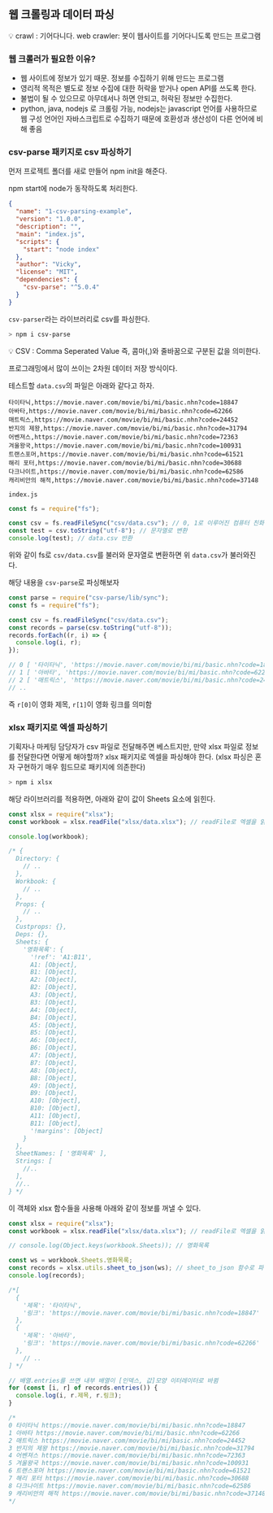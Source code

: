 ﻿## 웹 크롤링과 데이터 파싱

<aside>
💡 crawl : 기어다니다. 
web crawler: 봇이 웹사이트를 기어다니도록 만드는 프로그램

</aside>

### 웹 크롤러가 필요한 이유?

- 웹 사이트에 정보가 있기 때문. 정보를 수집하기 위해 만드는 프로그램
- 영리적 목적은 별도로 정보 수집에 대한 허락을 받거나 open API를 쓰도록 한다.
- 불법이 될 수 있으므로 아무데서나 하면 안되고, 허락된 정보만 수집한다.
- python, java, nodejs 로 크롤링 가능,
  nodejs는 javascript 언어를 사용하므로 웹 구성 언어인 자바스크립트로 수집하기 때문에 호환성과 생산성이 다른 언어에 비해 좋음

### csv-parse 패키지로 csv 파싱하기

먼저 프로젝트 폴더를 새로 만들어 npm init을 해준다.

npm start에 node가 동작하도록 처리한다.

```json
{
  "name": "1-csv-parsing-example",
  "version": "1.0.0",
  "description": "",
  "main": "index.js",
  "scripts": {
    "start": "node index"
  },
  "author": "Vicky",
  "license": "MIT",
  "dependencies": {
    "csv-parse": "^5.0.4"
  }
}
```

`csv-parser`라는 라이브러리로 csv를 파싱한다.

```bash
> npm i csv-parse
```

<aside>
💡 CSV : Comma Seperated Value 즉, 콤마(,)와 줄바꿈으로 구분된 값을 의미한다.

프로그래밍에서 많이 쓰이는 2차원 데이터 저장 방식이다.

</aside>

테스트할 `data.csv`의 파일은 아래와 같다고 하자.

```
타이타닉,https://movie.naver.com/movie/bi/mi/basic.nhn?code=18847
아바타,https://movie.naver.com/movie/bi/mi/basic.nhn?code=62266
매트릭스,https://movie.naver.com/movie/bi/mi/basic.nhn?code=24452
반지의 제왕,https://movie.naver.com/movie/bi/mi/basic.nhn?code=31794
어벤져스,https://movie.naver.com/movie/bi/mi/basic.nhn?code=72363
겨울왕국,https://movie.naver.com/movie/bi/mi/basic.nhn?code=100931
트랜스포머,https://movie.naver.com/movie/bi/mi/basic.nhn?code=61521
해리 포터,https://movie.naver.com/movie/bi/mi/basic.nhn?code=30688
다크나이트,https://movie.naver.com/movie/bi/mi/basic.nhn?code=62586
캐리비안의 해적,https://movie.naver.com/movie/bi/mi/basic.nhn?code=37148
```

`index.js`

```jsx
const fs = require("fs");

const csv = fs.readFileSync("csv/data.csv"); // 0, 1로 이루어진 컴퓨터 친화적인 버퍼 데이터
const test = csv.toString("utf-8"); // 문자열로 변환
console.log(test); // data.csv 반환
```

위와 같이 fs로 `csv/data.csv`를 불러와 문자열로 변환하면 위 `data.csv`가 불러와진다.

해당 내용을 `csv-parse`로 파싱해보자

```jsx
const parse = require("csv-parse/lib/sync");
const fs = require("fs");

const csv = fs.readFileSync("csv/data.csv");
const records = parse(csv.toString("utf-8"));
records.forEach((r, i) => {
  console.log(i, r);
});

// 0 [ '타이타닉', 'https://movie.naver.com/movie/bi/mi/basic.nhn?code=18847' ]
// 1 [ '아바타', 'https://movie.naver.com/movie/bi/mi/basic.nhn?code=62266' ]
// 2 [ '매트릭스', 'https://movie.naver.com/movie/bi/mi/basic.nhn?code=24452' ]
// ..
```

즉 `r[0]`이 영화 제목, `r[1]`이 영화 링크를 의미함

### xlsx 패키지로 엑셀 파싱하기

기획자나 마케팅 담당자가 csv 파일로 전달해주면 베스트지만, 만약 xlsx 파일로 정보를 전달한다면 어떻게 해야할까? xlsx 패키지로 엑셀을 파싱해야 한다. (xlsx 파싱은 혼자 구현하기 매우 힘드므로 패키지에 의존한다)

```bash
> npm i xlsx
```

해당 라이브러리를 적용하면, 아래와 같이 값이 Sheets 요소에 읽힌다.

```jsx
const xlsx = require("xlsx");
const workbook = xlsx.readFile("xlsx/data.xlsx"); // readFile로 엑셀을 읽음

console.log(workbook);

/* {
  Directory: {
    // ..
  },
  Workbook: {
    // ..
  },
  Props: {
    // ..
  },
  Custprops: {},
  Deps: {},
  Sheets: {
    '영화목록': {
      '!ref': 'A1:B11',
      A1: [Object],
      B1: [Object],
      A2: [Object],
      B2: [Object],
      A3: [Object],
      B3: [Object],
      A4: [Object],
      B4: [Object],
      A5: [Object],
      B5: [Object],
      A6: [Object],
      B6: [Object],
      A7: [Object],
      B7: [Object],
      A8: [Object],
      B8: [Object],
      A9: [Object],
      B9: [Object],
      A10: [Object],
      B10: [Object],
      A11: [Object],
      B11: [Object],
      '!margins': [Object]
    }
  },
  SheetNames: [ '영화목록' ],
  Strings: [
    //..
  ],
  //..
} */
```

이 객체와 xlsx 함수들을 사용해 아래와 같이 정보를 꺼낼 수 있다.

```jsx
const xlsx = require("xlsx");
const workbook = xlsx.readFile("xlsx/data.xlsx"); // readFile로 엑셀을 읽음

// console.log(Object.keys(workbook.Sheets)); // 영화목록

const ws = workbook.Sheets.영화목록;
const records = xlsx.utils.sheet_to_json(ws); // sheet_to_json 함수로 파싱한다.
console.log(records);

/*[
  {
    '제목': '타이타닉',
    '링크': 'https://movie.naver.com/movie/bi/mi/basic.nhn?code=18847'
  },
  {
    '제목': '아바타',
    '링크': 'https://movie.naver.com/movie/bi/mi/basic.nhn?code=62266'
  },
	// ..
] */

// 배열.entries를 쓰면 내부 배열이 [인덱스, 값]모양 이터레이터로 바뀜
for (const [i, r] of records.entries()) {
  console.log(i, r.제목, r.링크);
}

/*
0 타이타닉 https://movie.naver.com/movie/bi/mi/basic.nhn?code=18847
1 아바타 https://movie.naver.com/movie/bi/mi/basic.nhn?code=62266
2 매트릭스 https://movie.naver.com/movie/bi/mi/basic.nhn?code=24452
3 반지의 제왕 https://movie.naver.com/movie/bi/mi/basic.nhn?code=31794
4 어벤져스 https://movie.naver.com/movie/bi/mi/basic.nhn?code=72363
5 겨울왕국 https://movie.naver.com/movie/bi/mi/basic.nhn?code=100931
6 트랜스포머 https://movie.naver.com/movie/bi/mi/basic.nhn?code=61521
7 해리 포터 https://movie.naver.com/movie/bi/mi/basic.nhn?code=30688
8 다크나이트 https://movie.naver.com/movie/bi/mi/basic.nhn?code=62586
9 캐리비안의 해적 https://movie.naver.com/movie/bi/mi/basic.nhn?code=37148
*/
```
